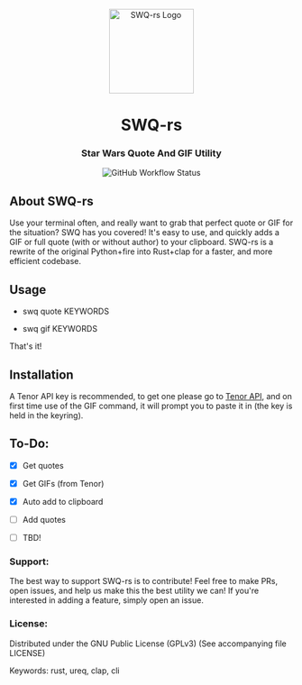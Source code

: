 <div id="swq-rs-logo" align="center">
    <br />
    <img src="https://github.com/TheCatster/blob/master/logo.png" alt="SWQ-rs Logo" width="150" height="150"/>
    <h1>SWQ-rs</h1>
    <h3>Star Wars Quote And GIF Utility</h3>
</div>

<div id="badges" align="center">

  ![GitHub Workflow Status](https://img.shields.io/github/workflow/status/TheCatster/swq-rs/Rust) 

</div>

## About SWQ-rs
Use your terminal often, and really want to grab that perfect quote or GIF for the situation? SWQ has you covered! It's easy to use, and quickly adds a GIF or full quote (with or without author) to your clipboard. SWQ-rs is a rewrite of the original Python+fire into Rust+clap for a faster, and more efficient codebase.

## Usage

- swq quote KEYWORDS

- swq gif KEYWORDS

That's it!

## Installation

A Tenor API key is recommended, to get one please go to [Tenor API](https://tenor.com/gifapi), and on first time use of the GIF command, it will prompt you to paste it in (the key is held in the keyring).

## To-Do:

- [x] Get quotes

- [x] Get GIFs (from Tenor)

- [x] Auto add to clipboard

- [ ] Add quotes

- [ ] TBD!

### Support:

The best way to support SWQ-rs is to contribute! Feel free to make PRs, open issues, and help us make this the best utility we can! If you're interested in adding a feature, simply open an issue.

### License:

Distributed under the GNU Public License (GPLv3) (See accompanying file LICENSE)

Keywords: rust, ureq, clap, cli
